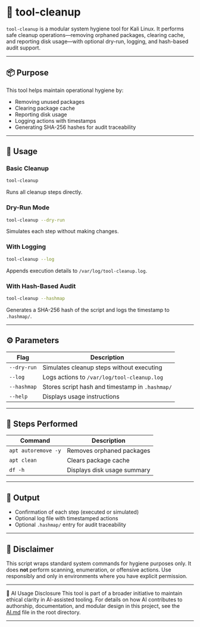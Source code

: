 # 🧹 tool-cleanup

`tool-cleanup` is a modular system hygiene tool for Kali Linux. It performs safe cleanup operations—removing orphaned packages, clearing cache, and reporting disk usage—with optional dry-run, logging, and hash-based audit support.

---

## 📦 Purpose

This tool helps maintain operational hygiene by:

- Removing unused packages
- Clearing package cache
- Reporting disk usage
- Logging actions with timestamps
- Generating SHA-256 hashes for audit traceability

---

## 🚀 Usage

### Basic Cleanup
```bash
tool-cleanup
```
Runs all cleanup steps directly.

### Dry-Run Mode
```bash
tool-cleanup --dry-run
```
Simulates each step without making changes.

### With Logging
```bash
tool-cleanup --log
```
Appends execution details to `/var/log/tool-cleanup.log`.

### With Hash-Based Audit
```bash
tool-cleanup --hashmap
```
Generates a SHA-256 hash of the script and logs the timestamp to `.hashmap/`.

---

## ⚙️ Parameters

| Flag         | Description                                      |
|--------------|--------------------------------------------------|
| `--dry-run`  | Simulates cleanup steps without executing        |
| `--log`      | Logs actions to `/var/log/tool-cleanup.log`      |
| `--hashmap`  | Stores script hash and timestamp in `.hashmap/`  |
| `--help`     | Displays usage instructions                      |

---

## 🔧 Steps Performed

| Command             | Description                        |
|---------------------|------------------------------------|
| `apt autoremove -y` | Removes orphaned packages          |
| `apt clean`         | Clears package cache               |
| `df -h`             | Displays disk usage summary        |

---

## 📁 Output

- Confirmation of each step (executed or simulated)
- Optional log file with timestamped actions
- Optional `.hashmap/` entry for audit traceability

---

## 📢 Disclaimer

This script wraps standard system commands for hygiene purposes only. It does **not** perform scanning, enumeration, or offensive actions. Use responsibly and only in environments where you have explicit permission.

---

🤖 AI Usage Disclosure
This tool is part of a broader initiative to maintain ethical clarity in AI-assisted tooling. For details on how AI contributes to authorship, documentation, and modular design in this project, see the [AI.md](https://github.com/Mark-a-Hamilton/Mark-a-Hamilton.github.io/blob/main/AI.md) file in the root directory.

---
